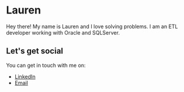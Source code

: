# Lauren
Hey there! My name is Lauren and I love solving problems.
I am an ETL developer working with Oracle and SQLServer.

## Let's get social
You can get in touch with me on:
- [LinkedIn](https://www.linkedin.com/in/lauren-grills-76484893/)
- [Email](mailto:apps.grillz@gmail.com)